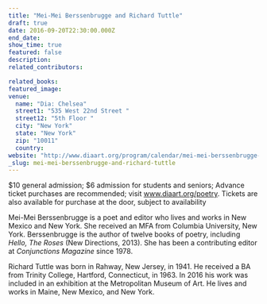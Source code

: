 ```yaml
---
title: "Mei-Mei Berssenbrugge and Richard Tuttle"
draft: true
date: 2016-09-20T22:30:00.000Z
end_date:
show_time: true
featured: false
description:
related_contributors:

related_books:
featured_image: 
venue:
  name: "Dia: Chelsea"
  street1: "535 West 22nd Street "
  street12: "5th Floor "
  city: "New York"
  state: "New York"
  zip: "10011"
  country:
website: "http://www.diaart.org/program/calendar/mei-mei-berssenbrugge-and-richard-tuttle-poetry-reading-2016-09-20"
_slug: mei-mei-berssenbrugge-and-richard-tuttle
---
```


$10 general admission; $6 admission for students and seniors; Advance ticket purchases are recommended; visit www.diaart.org/poetry. Tickets are also available for purchase at the door, subject to availability

Mei-Mei Berssenbrugge is a poet and editor who lives and works in New Mexico and New York. She received an MFA from Columbia University, New York. Berssenbrugge is the author of twelve books of poetry, including _Hello, The Roses_ (New Directions, 2013). She has been a contributing editor at _Conjunctions Magazine_ since 1978.

Richard Tuttle was born in Rahway, New Jersey, in 1941\. He received a BA from Trinity College, Hartford, Connecticut, in 1963\. In 2016 his work was included in an exhibition at the Metropolitan Museum of Art. He lives and works in Maine, New Mexico, and New York.

